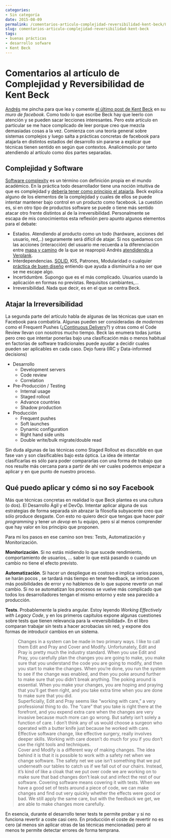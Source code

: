 ```yaml
---
categories:
- Sin categoría
date: 2015-08-09
permalink: /comentarios-articulo-complejidad-reversibilidad-kent-beck/806/
slug: comentarios-articulo-complejidad-reversibilidad-kent-beck
tags:
- buenas prácticas
- desarrollo sofware
- Kent Beck
---
```


# Comentarios al artículo de Complejidad y Reversibilidad de Kent Beck

[Andrés](http://nosolosoftware.com/) me pincha para que lea y comente [el último post de Kent Beck](http://nosolosoftware.com/complejidad-y-reversibilidad/) en su *muro de facebook*. Como todo lo que escribe Beck hay que leerlo con atención y se pueden sacar lecciones interesantes. Pero este artículo en particular se me hace complicado de leer porque creo que mezcla demasiadas cosas a la vez. Comienza con una teoría general sobre sistemas complejos y luego salta a prácticas concretas de facebook para atajarla en distintos estadios del desarrollo sin pararse a explicar que técnicas tienen sentido en según que contextos. Analicémoslo por tanto atendiendo al artículo como dos partes separadas.

## Complejidad y Software

[Software complexity](https://en.wikipedia.org/wiki/Programming_complexity) es un término con definición propia en el mundo académico. En la práctica todo desarrollador tiene una noción intuitiva de que es complejidad y [debería tener como principio el atajarla](http://nosolosoftware.com/compilaciones/del-software/#principles). Beck explica alguno de los elementos de la complejidad y cuales de ellos se puede intentar mantener bajo control en un producto como facebook. La cuestión es, si en otro tipo de productos software se puede o tiene más sentido atacar otro frente distintos al de la irreversibilidad. Personalmente se escapa de mis conocimientos esta reflexión pero apunto algunos elementos para el debate:

- Estados. Atendiendo al producto como un todo (hardware, acciones del usuario, red,..) seguramente será difícil de atajar. Si nos quedamos con las acciones (interacción) del usuario me recuerda a la diferenciación entre [mapa y camino](http://nosolosoftware.com/glosario/mapa-vs-camino/) de la que se reapropió Andrés [atendidendo a Verplank](http://nosolosoftware.com/bill-verplank/).
- Interdependencias. [SOLID](https://en.wikipedia.org/wiki/SOLID_(object-oriented_design)), KIS, Patrones, Modularidad o cualquier [práctica de buen diseño](http://www.artima.com/weblogs/viewpost.jsp?thread=331531) entiendo que ayuda a disminuirla a no ser que se me escape algo.
- Incertidumbre. Supongo que es el más complicado. Usuarios usando la aplicación en formas no previstas. Requisitos cambiantes,…
- Irreversibilidad. Nada que decir, es en el que se centra Beck.

## Atajar la Irreversibilidad

La segunda parte del artículo habla de algunas de las técnicas que usan en Facebook para combatirla. Algunas pueden ser consideradas de *modernas* como el Frequent Pushes (¿[Continuous Delivery](http://www.thoughtworks.com/continuous-delivery)?) y otras como el Code Review llevan con nosotros mucho tiempo. Beck las enumera todas juntas pero creo que intentar ponerlas bajo una clasificación más o menos habitual en factorías de software tradicionales puede ayudar a decidir cuales pueden ser aplicables en cada caso. Dejo fuera (IRC y Data-informed decisions)

- Desarrollo 
    - Development servers
    - Code review
    - Correlation
- Pre-Producción / Testing 
    - Internal usage
    - Staged rollout
    - Advance countries
    - Shadow production
- Producción 
    - Frequent pushes
    - Soft launches
    - Dynamic configuration
    - Right hand side units
    - Double write/bulk migrate/double read

Sin duda algunas de las técnicas como Staged Rollout es discutible en que fase van y son clasificables bajo esta óptica. La idea de intentar clasificarlas es sólo para poder compararlas con una forma de trabajo que nos resulte más cercana para a partir de ahí ver cuales podemos empezar a aplicar y en que punto de nuestro proceso.

## Qué puedo aplicar y cómo si no soy Facebook

Más que técnicas concretas en realidad lo que Beck plantea es una cultura (o dos). El Desarrollo Ágil y el DevOp. Intentar aplicar alguna de sus estrategias de forma separada sin abrazar la filosofía subyacente creo que sólo produce desgaste. Con esto no quiero decir que tengas que hacer *pair programming* y tener un *devop* en tu equipo, pero sí al menos comprender que hay valor en los principio que proponen.

Para mi los pasos en ese camino son tres: Tests, Automatización y Monitorización.

**Monitorización**. Si no estás midiendo lo que sucede rendimiento, comportamiento de usuarios, … saber lo que está pasando o cuando un cambio no tiene el efecto previsto.

**Automatización**. Si hacer un despliegue es costoso e implica varios pasos, se harán pocos , se tardará más tiempo en tener feedback, se introducen más posibilidades de error y no hablemos de lo que supone revertir un mal cambio. Si no se automatizan los procesos se vuelve más complicado que todos los desarrolladores tengan el mismo entorno y este sea parecido a producción.

**Tests**. Probablemente la piedra angular. Estoy leyendo *Working Effectively with Legacy Code*, y en los primeros capítulos expone algunas cuestiones sobre tests que tienen relevancia para la «reversibilidad». En el libro comparan trabajar sin tests a hacer acrobacias sin red, y expone dos formas de introducir cambios en un sistema.

> Changes in a system can be made in two primary ways. I like to call them Edit and Pray and Cover and Modify. Unfortunately, Edit and Pray is pretty much the industry standard. When you use Edit and Pray, you carefully plan the changes you are going to make, you make sure that you understand the code you are going to modify, and then you start to make the changes. When you’re done, you run the system to see if the change was enabled, and then you poke around further to make sure that you didn’t break anything. The poking around is essential. When you make your changes, you are hoping and praying that you’ll get them right, and you take extra time when you are done to make sure that you did.  
> Superficially, Edit and Pray seems like “working with care,” a very professional thing to do. The “care” that you take is right there at the forefront, and you expend extra care when the changes are very invasive because much more can go wrong. But safety isn’t solely a function of care. I don’t think any of us would choose a surgeon who operated with a butter knife just because he worked with care. Effective software change, like effective surgery, really involves deeper skills. Working with care doesn’t do much for you if you don’t use the right tools and techniques.  
> Cover and Modify is a different way of making changes. The idea behind it is that it is possible to work with a safety net when we change software. The safety net we use isn’t something that we put underneath our tables to catch us if we fall out of our chairs. Instead, it’s kind of like a cloak that we put over code we are working on to make sure that bad changes don’t leak out and infect the rest of our software. Covering software means covering it with tests. When we have a good set of tests around a piece of code, we can make changes and find out very quickly whether the effects were good or bad. We still apply the same care, but with the feedback we get, we are able to make changes more carefully.

En esencia, durante el desarrollo tener tests te permite probar y si no funciona revertir a coste casi cero. En producción el coste de revertir no es cero (al menos sin aplicar otras de las técnicas mencionadas) pero al menos te permite detectar errores de forma temprana.